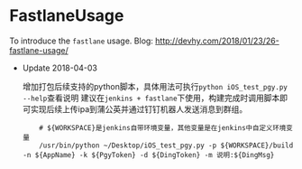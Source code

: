 # FastlaneUsage
To introduce the `fastlane` usage.
Blog: http://devhy.com/2018/01/23/26-fastlane-usage/


- Update 2018-04-03
	
	增加打包后续支持的python脚本，具体用法可执行`python iOS_test_pgy.py --help`查看说明
	建议在`jenkins + fastlane`下使用，构建完成时调用脚本即可实现后续上传ipa到蒲公英并通过钉钉机器人发送消息到群组。
	
	```shell
		# ${WORKSPACE}是jenkins自带环境变量，其他变量是在jenkins中自定义环境变量
		/usr/bin/python ~/Desktop/iOS_test_pgy.py -p ${WORKSPACE}/build -n ${AppName} -k ${PgyToken} -d ${DingToken} -m 说明:${DingMsg}
	```


